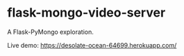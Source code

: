 # flask-mongo-video-server

A Flask-PyMongo exploration. 

Live demo: https://desolate-ocean-64699.herokuapp.com/
